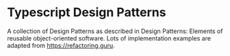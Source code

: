 # Typescript Design Patterns

A collection of Design Patterns as described in Design Patterns: Elements of reusable object-oriented software.
Lots of implementation examples are adapted from https://refactoring.guru.